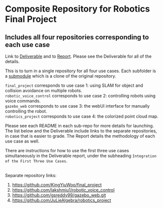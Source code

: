 # Composite Repository for Robotics Final Project
## Includes all four repositories corresponding to each use case

Link to [Deliverable](https://docs.google.com/document/d/1BvP3A6TscvI9IWH-7xo1sIda5NOz44Kcm6HQ_p17fkA/edit#) and to [Report](https://docs.google.com/document/d/1HYHzrBABwhQ5arZjzpRC4l4Nq4USkz0zM361vomXZdg/edit#). Please see the Deliverable for all of the details. 

This is to turn in a single repository for all four use cases. Each subfolder is a [submodule](https://git-scm.com/book/en/v2/Git-Tools-Submodules) which is a clone of the original repository.   

`final_project` corresponds to use case 1: using SLAM for object and collision avoidance on multiple robots. \
`robotic_voice_control` corresponds to use case 2: controlling robots using voice commands. \
`gazebo_web` corresponds to use case 3: the webUI interface for manually controlling the robot. \
`robotics_project` corresponds to use case 4: the colorized point cloud map. 

Please see each README in each sub-repo for more details for launching. The list below and the Deliverable include links to the separate repositories, in case that is easier to grade. The Report details the methodology of each use case as well. 

There are instructions for how to use the first three use cases simultaneously in the Deliverable report, under the subheading `Integration of the First Three Use Cases`. 

\
Separate repository links: 
1. https://github.com/KingYiuWoo/final_project 
2. https://github.com/lakshmiu1/robotic_voice_control 
3. https://github.com/gsreddy99/gazebo_web.git 
4. https://github.com/JuLieAlgebra/robotics_project 